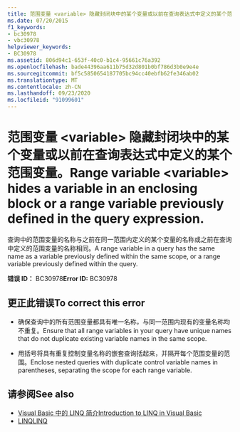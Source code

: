 ```yaml
---
title: 范围变量 <variable> 隐藏封闭块中的某个变量或以前在查询表达式中定义的某个范围变量。
ms.date: 07/20/2015
f1_keywords:
- bc30978
- vbc30978
helpviewer_keywords:
- BC30978
ms.assetid: 806d94c1-653f-40c0-b1c4-95661c76a392
ms.openlocfilehash: bade44396aa611b75d32d801b0bf786d3b0e9e4e
ms.sourcegitcommit: bf5c5850654187705bc94cc40ebfb62fe346ab02
ms.translationtype: MT
ms.contentlocale: zh-CN
ms.lasthandoff: 09/23/2020
ms.locfileid: "91099601"
---
```

# <a name="range-variable-variable-hides-a-variable-in-an-enclosing-block-or-a-range-variable-previously-defined-in-the-query-expression"></a><span data-ttu-id="93bb8-102">范围变量 \<variable> 隐藏封闭块中的某个变量或以前在查询表达式中定义的某个范围变量。</span><span class="sxs-lookup"><span data-stu-id="93bb8-102">Range variable \<variable> hides a variable in an enclosing block or a range variable previously defined in the query expression.</span></span>

<span data-ttu-id="93bb8-103">查询中的范围变量的名称与之前在同一范围内定义的某个变量的名称或之前在查询中定义的范围变量的名称相同。</span><span class="sxs-lookup"><span data-stu-id="93bb8-103">A range variable in a query has the same name as a variable previously defined within the same scope, or a range variable previously defined within the query.</span></span>  
  
 <span data-ttu-id="93bb8-104">**错误 ID：** BC30978</span><span class="sxs-lookup"><span data-stu-id="93bb8-104">**Error ID:** BC30978</span></span>  
  
## <a name="to-correct-this-error"></a><span data-ttu-id="93bb8-105">更正此错误</span><span class="sxs-lookup"><span data-stu-id="93bb8-105">To correct this error</span></span>  
  
- <span data-ttu-id="93bb8-106">确保查询中的所有范围变量都具有唯一名称，与同一范围内现有的变量名称均不重复。</span><span class="sxs-lookup"><span data-stu-id="93bb8-106">Ensure that all range variables in your query have unique names that do not duplicate existing variable names in the same scope.</span></span>  
  
- <span data-ttu-id="93bb8-107">用括号将具有重复控制变量名称的嵌套查询括起来，并隔开每个范围变量的范围。</span><span class="sxs-lookup"><span data-stu-id="93bb8-107">Enclose nested queries with duplicate control variable names in parentheses, separating the scope for each range variable.</span></span>  
  
## <a name="see-also"></a><span data-ttu-id="93bb8-108">请参阅</span><span class="sxs-lookup"><span data-stu-id="93bb8-108">See also</span></span>

- [<span data-ttu-id="93bb8-109">Visual Basic 中的 LINQ 简介</span><span class="sxs-lookup"><span data-stu-id="93bb8-109">Introduction to LINQ in Visual Basic</span></span>](../programming-guide/language-features/linq/introduction-to-linq.md)
- [<span data-ttu-id="93bb8-110">LINQ</span><span class="sxs-lookup"><span data-stu-id="93bb8-110">LINQ</span></span>](../programming-guide/language-features/linq/index.md)
